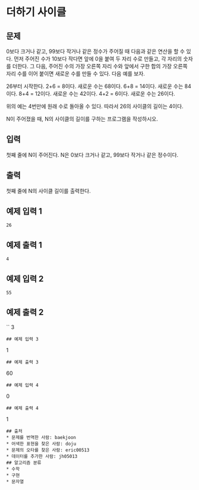 
# 더하기 사이클
## 문제
0보다 크거나 같고, 99보다 작거나 같은 정수가 주어질 때 다음과 같은 연산을 할 수 있다. 먼저 주어진 수가 10보다 작다면 앞에 0을 붙여 두 자리 수로 만들고, 각 자리의 숫자를 더한다. 그 다음, 주어진 수의 가장 오른쪽 자리 수와 앞에서 구한 합의 가장 오른쪽 자리 수를 이어 붙이면 새로운 수를 만들 수 있다. 다음 예를 보자.

26부터 시작한다. 2+6 = 8이다. 새로운 수는 68이다. 6+8 = 14이다. 새로운 수는 84이다. 8+4 = 12이다. 새로운 수는 42이다. 4+2 = 6이다. 새로운 수는 26이다.

위의 예는 4번만에 원래 수로 돌아올 수 있다. 따라서 26의 사이클의 길이는 4이다.

N이 주어졌을 때, N의 사이클의 길이를 구하는 프로그램을 작성하시오.

## 입력
첫째 줄에 N이 주어진다. N은 0보다 크거나 같고, 99보다 작거나 같은 정수이다.

## 출력
첫째 줄에 N의 사이클 길이를 출력한다.

## 예제 입력 1 
```
26
```
## 예제 출력 1 
```
4
```
## 예제 입력 2 
```
55
```
## 예제 출력 2 
``
3
```
## 예제 입력 3 
```
1
```
## 예제 출력 3 
```
60
```
## 예제 입력 4 
```
0
```
## 예제 출력 4 
```
1
```
## 출처
* 문제를 번역한 사람: baekjoon
* 어색한 표현을 찾은 사람: doju
* 문제의 오타를 찾은 사람: eric00513
* 데이터를 추가한 사람: jh05013
## 알고리즘 분류
* 수학
* 구현
* 문자열